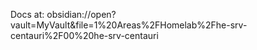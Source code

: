 Docs at: obsidian://open?vault=MyVault&file=1%20Areas%2FHomelab%2Fhe-srv-centauri%2F00%20he-srv-centauri
